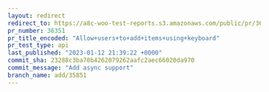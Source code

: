 ```yaml
---
layout: redirect
redirect_to: https://a8c-woo-test-reports.s3.amazonaws.com/public/pr/36351/api/index.html
pr_number: 36351
pr_title_encoded: "Allow+users+to+add+items+using+keyboard"
pr_test_type: api
last_published: "2023-01-12 21:39:22 +0000"
commit_sha: 23288c3ba70b4262079262aafc2aec66020da970
commit_message: "Add async support"
branch_name: add/35851
---
```


